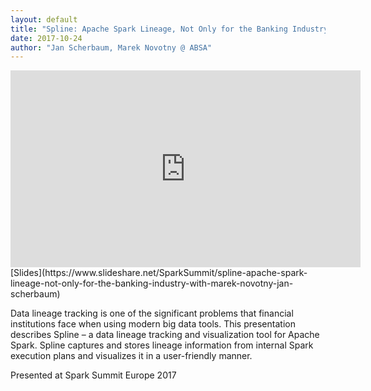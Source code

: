 ```yaml
---
layout: default
title: "Spline: Apache Spark Lineage, Not Only for the Banking Industry"
date: 2017-10-24
author: "Jan Scherbaum, Marek Novotny @ ABSA"
---
```


<iframe width="560" height="315" src="https://www.youtube.com/embed/T2vNPBCfA64" frameborder="0" allow="accelerometer; autoplay; encrypted-media; gyroscope; picture-in-picture" allowfullscreen></iframe>
[Slides](https://www.slideshare.net/SparkSummit/spline-apache-spark-lineage-not-only-for-the-banking-industry-with-marek-novotny-jan-scherbaum)

Data lineage tracking is one of the significant problems that financial institutions face when using modern big data tools. This presentation describes Spline – a data lineage tracking and visualization tool for Apache Spark. Spline captures and stores lineage information from internal Spark execution plans and visualizes it in a user-friendly manner.

Presented at Spark Summit Europe 2017

